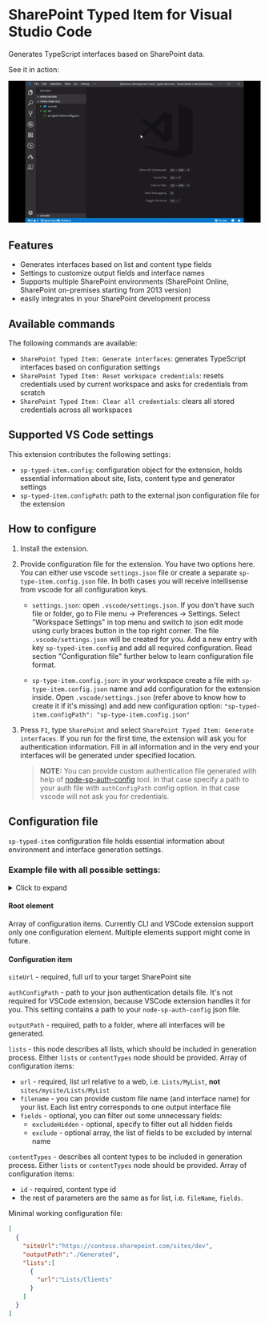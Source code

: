 # SharePoint Typed Item for Visual Studio Code

Generates TypeScript interfaces based on SharePoint data.

See it in action:   

![in action](/assets/sp-typed-item.gif)  

## Features
- Generates interfaces based on list and content type fields
- Settings to customize output fields and interface names
- Supports multiple SharePoint environments (SharePoint Online, SharePoint on-premises starting from 2013 version)
- easily integrates in your SharePoint development process 

## Available commands 
The following commands are available:
 - `SharePoint Typed Item: Generate interfaces`: generates TypeScript interfaces based on configuration settings
 - `SharePoint Typed Item: Reset workspace credentials`: resets credentials used by current workspace and asks for credentials from scratch
 - `SharePoint Typed Item: Clear all credentials`: clears all stored credentials across all workspaces

## Supported VS Code settings

This extension contributes the following settings:

* `sp-typed-item.config`: configuration object for the extension, holds essential information about site, lists, content type and generator settings
* `sp-typed-item.configPath`: path to the external json configuration file for the extension

## How to configure
1. Install the extension.
2. Provide configuration file for the extension. You have two options here. You can either use vscode `settings.json` file or create a separate `sp-type-item.config.json` file. In both cases you will receive intellisense from vscode for all configuration keys.    
 
   - `settings.json`: open `.vscode/settings.json`. If you don't have such file or folder, go to File menu -> Preferences -> Settings. Select "Workspace Settings" in top menu and switch to json edit mode using curly braces button in the top right corner. The file `.vscode/settings.json` will be created for you. Add a new entry with key `sp-typed-item.config` and add all required configuration. Read section "Configuration file" further below to learn configuration file format.     

   - `sp-type-item.config.json`: in your workspace create a file with `sp-type-item.config.json` name and add configuration for the extension inside. Open `.vscode/settings.json` (refer above to know how to create it if it's missing) and add new configuration option: `"sp-typed-item.configPath": "sp-type-item.config.json"`
3. Press `F1`, type `SharePoint` and select `SharePoint Typed Item: Generate interfaces`. If you run for the first time, the extension will ask you for authentication information. Fill in all information and in the very end your interfaces will be generated under specified location.     

   > **NOTE:** You can provide custom authentication file generated with help of [node-sp-auth-config](https://github.com/koltyakov/node-sp-auth-config) tool. In that case specify a path to your auth file with `authConfigPath` config option. In that case vscode will not ask you for credentials.

## Configuration file  

`sp-typed-item` configuration file holds essential information about environment and interface generation settings. 

### Example file with all possible settings: 
<details><summary>Click to expand</summary>  

```json
[
  {
    "siteUrl":"https://contoso.sharepoint.com/sites/dev",
    "authConfigPath":"./config/auth.json",
    "outputPath":"./Generated",
    "lists":[
      {
        "url":"Lists/Clients",
        "fileName":"IClientItems",
        "fields":{
          "exclude":[
            "Title",
            "FieldInternalName"
          ],
          "excludeHidden":true
        }
      }
    ],
    "contentTypes":[
      {
        "id":"0x01005207A2B9B939CE43AB38D848E245926B",
        "fileName":"IArchiveItems",
        "fields":{
          "exclude":[
            "Title",
            "FieldInternalName"
          ],
          "excludeHidden":true
        }
      }
    ]
  }
]
```  
</details>  

#### Root element
Array of configuration items. Currently CLI and VSCode extension support only one configuration element. Multiple elements support might come in future.
#### Configuration item  
`siteUrl` - required, full url to your target SharePoint site  

`authConfigPath` - path to your json authentication details file. It's not required for VSCode extension, because VSCode extension handles it for you. This setting contains a path to your `node-sp-auth-config` json file.  

`outputPath` - required, path to a folder, where all interfaces will be generated.  

`lists` - this node describes all lists, which should be included in generation process. Either `lists` or `contentTypes` node should be provided. Array of configuration items:

* `url` - required, list url relative to a web, i.e. `Lists/MyList`, **not** `sites/mysite/Lists/MyList` 
* `filename` - you can provide custom file name (and interface name) for your list. Each list entry corresponds to one output interface file
* `fields` - optional, you can filter out some unnecessary fields:
  * `excludeHidden` - optional, specify to filter out all hidden fields
  * `exclude` - optional array, the list of fields to be excluded by internal name  
  
`contentTypes` - describes all content types to be included in generation process. Either `lists` or `contentTypes` node should be provided. Array of configuration items:
 * `id` - required, content type id
 * the rest of parameters are the same as for list, i.e. `fileName`, `fields`. 

Minimal working configuration file: 
```json
[
  {
    "siteUrl":"https://contoso.sharepoint.com/sites/dev",
    "outputPath":"./Generated",
    "lists":[
      {
        "url":"Lists/Clients"
      }
    ]
  }
]
```  
